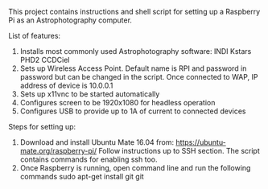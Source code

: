 This project contains instructions and shell script for setting up a Raspberry Pi as an Astrophotography computer.

List of features:
1. Installs most commonly used Astrophotography software:
INDI
Kstars
PHD2
CCDCiel
2. Sets up Wireless Access Point. Default name is RPI and password in password but can be changed in the script. Once connected to WAP,  IP address of device is 10.0.0.1
3. Sets up x11vnc to be started automatically
4. Configures screen to be 1920x1080 for headless operation
5. Configures USB to provide up to 1A of current to connected devices

Steps for setting up:
1. Download and install Ubuntu Mate 16.04 from:
https://ubuntu-mate.org/raspberry-pi/
Follow instructions up to SSH section. The script contains commands for enabling ssh too. 
2. Once Raspberry is running, open command line and run the following commands
sudo apt-get install git
git 
